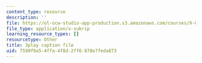 ```yaml
---
content_type: resource
description: ''
file: https://ol-ocw-studio-app-production.s3.amazonaws.com/courses/9-00sc-introduction-to-psychology-fall-2011/7599f9a54ffa4f8d2ff6878e7feda873_v4ur5mna060.srt
file_type: application/x-subrip
learning_resource_types: []
resourcetype: Other
title: 3play caption file
uid: 7599f9a5-4ffa-4f8d-2ff6-878e7feda873
---
```

